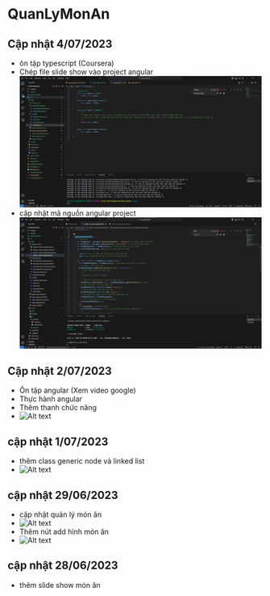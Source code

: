# QuanLyMonAn

## Cập nhật 4/07/2023

- ôn tập typescript (Coursera)
- Chép file slide show vào project angular
![Alt text](./src/assets/images/createnewangularproject.png)
- cập nhật mã nguồn angular project
![Alt text](./src/assets/images/dishes-route.png)

## Cập nhật 2/07/2023

- Ôn tập angular (Xem video google)
- Thực hành angular
- Thêm thanh chức năng
- ![Alt text](./src/assets/image-3.png)

## cập nhật 1/07/2023

- thêm class generic node và linked list
- ![Alt text](./src/assets/image.png)

## cập nhật 29/06/2023

- cập nhật quản lý món ăn
- ![Alt text](./src/assets/image-2.png)
- Thêm nút add hình món ăn
- ![Alt text](./src/assets/image-1.png)

## cập nhật 28/06/2023

- thêm slide show món ăn
